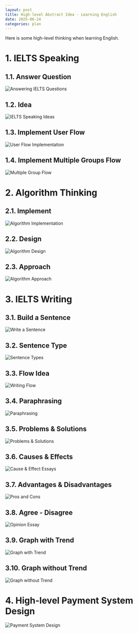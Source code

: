 ```yaml
---
layout: post
title: High-level Abstract Idea - Learning English
date: 2025-06-24
categories: plan
---
```


Here is some high-level thinking when learning English.

# 1. IELTS Speaking

## 1.1. Answer Question

![Answering IELTS Questions](/images/IELTS/ielts_speaking_answer_question.jpeg)

## 1.2. Idea

![IELTS Speaking Ideas](/images/IELTS/ielts_speaking_idea.jpeg)

## 1.3. Implement User Flow

![User Flow Implementation](/images/IELTS/ielts_speaking_user_flow.jpeg)

## 1.4. Implement Multiple Groups Flow

![Multiple Group Flow](/images/IELTS/ielts_speaking_multiple_group_flows.jpeg)

# 2. Algorithm Thinking

## 2.1. Implement

![Algorithm Implementation](/images/IELTS/dsa_implement.jpeg)

## 2.2. Design

![Algorithm Design](/images/IELTS/dsa_design.jpeg)

## 2.3. Approach

![Algorithm Approach](/images/IELTS/dsa_approach.jpeg)

# 3. IELTS Writing

## 3.1. Build a Sentence

![Write a Sentence](/images/IELTS/ielts_writing_write_a_sentence.png)

<!-- Description Basic structure and grammar of English sentences -->

## 3.2. Sentence Type

![Sentence Types](/images/IELTS/ielts_writing_sentence.jpeg)

## 3.3. Flow Idea

![Writing Flow](/images/IELTS/ielts_writing_idea.png)

## 3.4. Paraphrasing

![Paraphrasing](/images/IELTS/ielts_writing_paraphrase.png)

## 3.5. Problems & Solutions

![Problems & Solutions](/images/IELTS/ielts_writing_problems_solutions.png)

## 3.6. Causes & Effects

![Cause & Effect Essays](/images/IELTS/ielts_writing_cause_effect.png)

## 3.7. Advantages & Disadvantages

![Pros and Cons](/images/IELTS/ielts_writing_advantages_disadvantages.png)

## 3.8. Agree - Disagree

![Opinion Essay](/images/IELTS/ielts_writing_agree_disagree.png)

## 3.9. Graph with Trend

![Graph with Trend](/images/IELTS/graph_with_trend.png)

## 3.10. Graph without Trend

![Graph without Trend](/images/IELTS/graph_without_trend.png)

<div id="private-section">
  
# 4. High-level Payment System Design

![Payment System Design](/images/IELTS/tech_payment_system_design.png)

</div>

<script>
  document.addEventListener("DOMContentLoaded", () => {
    const isPrivate = localStorage.getItem("private") === "true";
    const privateSection = document.getElementById("private-section");
    if (!isPrivate && privateSection) {
      privateSection.style.display = "none";
    }
  });
</script>
